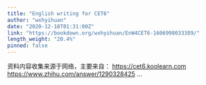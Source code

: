 ```yaml
---
title: "English writing for CET6"
author: "wxhyihuan"
date: "2020-12-18T01:31:00Z"
link: "https://bookdown.org/wxhyihuan/EnW4CET6-1606998033389/"
length_weight: "20.4%"
pinned: false
---
```


资料内容收集来源于网络，主要来自： https://cet6.koolearn.com https://www.zhihu.com/answer/1290328425 ...
